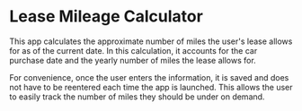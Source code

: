 # Lease Mileage Calculator

This app calculates the approximate number of miles the user's lease allows 
for as of the current date. In this calculation, it accounts for the car 
purchase date and the yearly number of miles the lease allows for.

For convenience, once the user enters the information, it is saved and does 
not have to be reentered each time the app is launched. This allows the user 
to easily track the number of miles they should be under on demand.